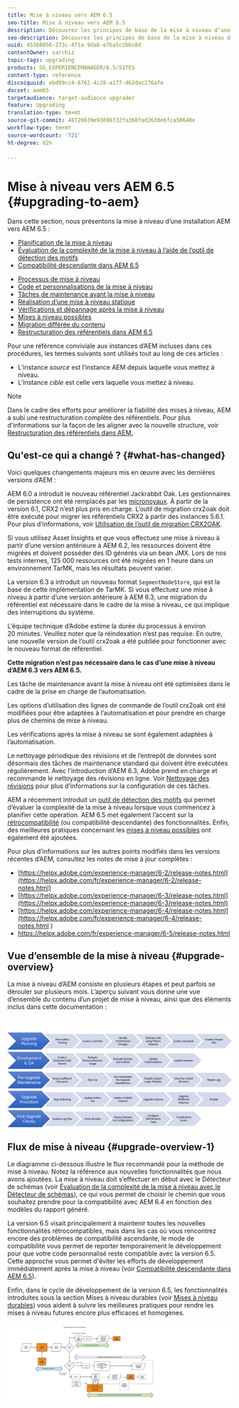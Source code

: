 ```yaml
---
title: Mise à niveau vers AEM 6.5
seo-title: Mise à niveau vers AEM 6.5
description: Découvrez les principes de base de la mise à niveau d’une installation d’AEM vers la version AEM 6.5.
seo-description: Découvrez les principes de base de la mise à niveau d’une installation d’AEM vers la version AEM 6.5.
uuid: 45368056-273c-4f1a-9da6-e7ba5c2bbc0d
contentOwner: sarchiz
topic-tags: upgrading
products: SG_EXPERIENCEMANAGER/6.5/SITES
content-type: reference
discoiquuid: ebd99cc4-8762-4c28-a177-d62dac276afe
docset: aem65
targetaudience: target-audience upgrader
feature: Upgrading
translation-type: tm+mt
source-git-commit: 48726639e93696f32fa368fad2630e6fca50640e
workflow-type: tm+mt
source-wordcount: '721'
ht-degree: 82%

---
```



# Mise à niveau vers AEM 6.5 {#upgrading-to-aem}

Dans cette section, nous présentons la mise à niveau d’une installation AEM vers AEM 6.5 :

* [Planification de la mise à niveau](/help/sites-deploying/upgrade-planning.md)
* [Évaluation de la complexité de la mise à niveau à l’aide de l’outil de détection des motifs](/help/sites-deploying/pattern-detector.md)
* [Compatibilité descendante dans AEM 6.5](/help/sites-deploying/backward-compatibility.md)

<!--* [Using Offline Reindexing To Reduce Downtime During an Upgrade](/help/sites-deploying/upgrade-offline-reindexing.md)-->
* [Processus de mise à niveau](/help/sites-deploying/upgrade-procedure.md)
* [Code et personnalisations de la mise à niveau](/help/sites-deploying/upgrading-code-and-customizations.md)
* [Tâches de maintenance avant la mise à niveau](/help/sites-deploying/pre-upgrade-maintenance-tasks.md)
* [Réalisation d’une mise à niveau statique](/help/sites-deploying/in-place-upgrade.md)
* [Vérifications et dépannage après la mise à niveau](/help/sites-deploying/post-upgrade-checks-and-troubleshooting.md)
* [Mises à niveau possibles](/help/sites-deploying/sustainable-upgrades.md)
* [Migration différée du contenu](/help/sites-deploying/lazy-content-migration.md)
* [Restructuration des référentiels dans AEM 6.5](/help/sites-deploying/repository-restructuring.md)

Pour une référence conviviale aux instances d’AEM incluses dans ces procédures, les termes suivants sont utilisés tout au long de ces articles :

* L’instance *source* est l’instance AEM depuis laquelle vous mettez à niveau.
* L’instance *cible* est celle vers laquelle vous mettez à niveau.

>[!NOTE]
>
>Dans le cadre des efforts pour améliorer la fiabilité des mises à niveau, AEM a subi une restructuration complète des référentiels. Pour plus d’informations sur la façon de les aligner avec la nouvelle structure, voir[ Restructuration des référentiels dans AEM.](/help/sites-deploying/repository-restructuring.md)

## Qu&#39;est-ce qui a changé ? {#what-has-changed}

Voici quelques changements majeurs mis en œuvre avec les dernières versions d’AEM :

AEM 6.0 a introduit le nouveau référentiel Jackrabbit Oak. Les gestionnaires de persistence ont été remplacés par les [micronoyaux](/help/sites-deploying/platform.md#contentbody_title_4). À partir de la version 6.1, CRX2 n’est plus pris en charge. L’outil de migration crx2oak doit être exécuté pour migrer les référentiels CRX2 à partir des instances 5.6.1. Pour plus d’informations, voir [Utilisation de l’outil de migration CRX2OAK](/help/sites-deploying/using-crx2oak.md). 

Si vous utilisez Asset Insights et que vous effectuez une mise à niveau à partir d’une version antérieure à AEM 6.2, les ressources doivent être migrées et doivent posséder des ID générés via un bean JMX. Lors de nos tests internes, 125 000 ressources ont été migrées en 1 heure dans un environnement TarMK, mais les résultats peuvent varier. 

La version 6.3 a introduit un nouveau format `SegmentNodeStore`, qui est la base de cette implémentation de TarMK. Si vous effectuez une mise à niveau à partir d’une version antérieure à AEM 6.3, une migration du référentiel est nécessaire dans le cadre de la mise à niveau, ce qui implique des interruptions du système.

L’équipe technique d’Adobe estime la durée du processus à environ 20 minutes. Veuillez noter que la réindexation n’est pas requise. En outre, une nouvelle version de l’outil crx2oak a été publiée pour fonctionner avec le nouveau format de référentiel.

**Cette migration n’est pas nécessaire dans le cas d’une mise à niveau d’AEM 6.3 vers AEM 6.5.**

Les tâche de maintenance avant la mise à niveau ont été optimisées dans le cadre de la prise en charge de l’automatisation.

Les options d’utilisation des lignes de commande de l’outil crx2oak ont été modifiées pour être adaptées à l’automatisation et pour prendre en charge plus de chemins de mise à niveau.

Les vérifications après la mise à niveau se sont également adaptées à l’automatisation.

Le nettoyage périodique des révisions et de l’entrepôt de données sont désormais des tâches de maintenance standard qui doivent être exécutées régulièrement. Avec l’introduction d’AEM 6.3, Adobe prend en charge et recommande le nettoyage des révisions en ligne. Voir [Nettoyage des révisions](/help/sites-deploying/revision-cleanup.md) pour plus d’informations sur la configuration de ces tâches. 

AEM a récemment introduit un [outil de détection des motifs](/help/sites-deploying/pattern-detector.md) qui permet d’évaluer la complexité de la mise à niveau lorsque vous commencez à planifier cette opération. AEM 6.5 met également l’accent sur la [rétrocompatibilité](/help/sites-deploying/backward-compatibility.md) (ou compatibilité descendante) des fonctionnalités. Enfin, des meilleures pratiques concernant les [mises à niveau possibles](/help/sites-deploying/sustainable-upgrades.md) ont également été ajoutées.

Pour plus d’informations sur les autres points modifiés dans les versions récentes d’AEM, consultez les notes de mise à jour complètes :

* [https://helpx.adobe.com/experience-manager/6-2/release-notes.html](https://helpx.adobe.com/fr/experience-manager/6-2/release-notes.html)
* [https://helpx.adobe.com/experience-manager/6-3/release-notes.html](https://helpx.adobe.com/experience-manager/6-3/release-notes.html)
* [https://helpx.adobe.com/experience-manager/6-4/release-notes.html](https://helpx.adobe.com/fr/experience-manager/6-4/release-notes.html )
* [https://helpx.adobe.com/fr/experience-manager/6-5/release-notes.html ](https://helpx.adobe.com/fr/experience-manager/6-5/release-notes.html )

## Vue d’ensemble de la mise à niveau {#upgrade-overview}

La mise à niveau d’AEM consiste en plusieurs étapes et peut parfois se dérouler sur plusieurs mois. L’aperçu suivant vous donne une vue d’ensemble du contenu d’un projet de mise à niveau, ainsi que des éléments inclus dans cette documentation :

![screen_shot_2018-03-30at80708am](assets/screen_shot_2018-03-30at80708am.png)

## Flux de mise à niveau {#upgrade-overview-1}

Le diagramme ci-dessous illustre le flux recommandé pour la méthode de mise à niveau. Notez la référence aux nouvelles fonctionnalités que nous avons ajoutées. La mise à niveau doit s’effectuer en début avec le Détecteur de schémas (voir [Évaluation de la complexité de la mise à niveau avec le Détecteur de schémas](/help/sites-deploying/pattern-detector.md)), ce qui vous permet de choisir le chemin que vous souhaitez prendre pour la compatibilité avec AEM 6.4 en fonction des modèles du rapport généré.

La version 6.5 visait principalement à maintenir toutes les nouvelles fonctionnalités rétrocompatibles, mais dans les cas où vous rencontrez encore des problèmes de compatibilité ascendante, le mode de compatibilité vous permet de reporter temporairement le développement pour que votre code personnalisé reste compatible avec la version 6.5. Cette approche vous permet d&#39;éviter les efforts de développement immédiatement après la mise à niveau (voir [Compatibilité descendante dans AEM 6.5](/help/sites-deploying/backward-compatibility.md)).

Enfin, dans le cycle de développement de la version 6.5, les fonctionnalités introduites sous la section Mises à niveau durables (voir [Mises à niveau durables](/help/sites-deploying/sustainable-upgrades.md)) vous aident à suivre les meilleures pratiques pour rendre les mises à niveau futures encore plus efficaces et homogènes.

![6_4_upgrade_overviewflechart-newpage3](assets/6_4_upgrade_overviewflowchart-newpage3.png)

